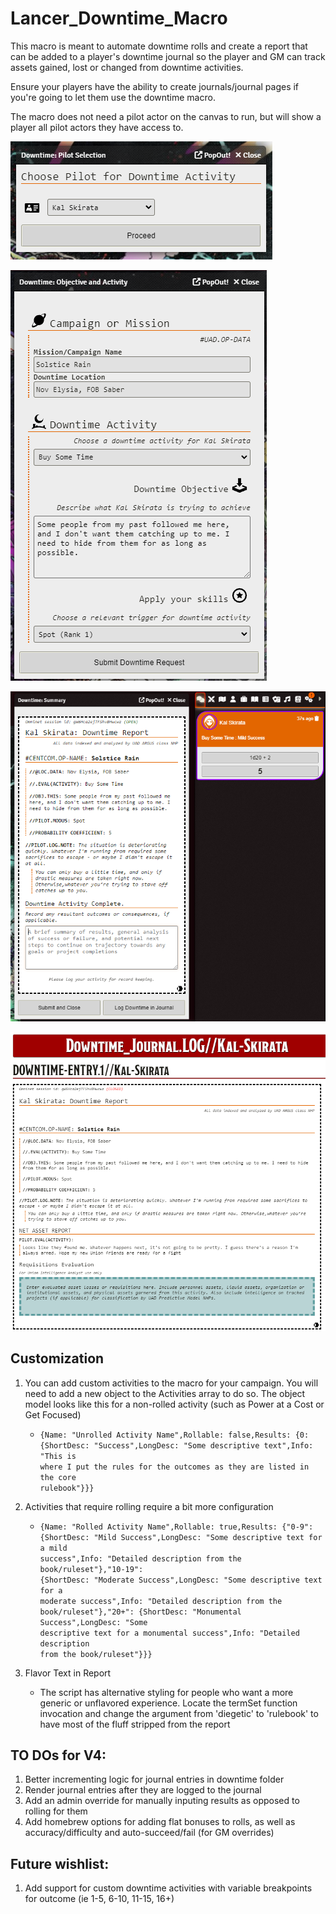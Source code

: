 # Lancer_Downtime_Macro

This macro is meant to automate downtime rolls and create a report that can be added to a player's downtime journal so the player and GM can track assets gained, lost or changed from downtime activities.

Ensure your players have the ability to create journals/journal pages if you're going to let them use the downtime macro.

The macro does not need a pilot actor on the canvas to run, but will show a player all pilot actors they have access to.

![select pilot interface](public/images/pilotSelect.png)

![choose downtime activity](public/images/Activity.png)

![view downtime report](public/images/Report.png)

![log your report as a journal entry page](public/images/Journal.png)

## Customization

1. You can add custom activities to the macro for your campaign. You will need to add a new object to the Activities array to do so. The object model looks like this for a non-rolled activity (such as Power at a Cost or Get Focused)
    * <code>{Name: "Unrolled Activity Name",Rollable: false,Results: {0: {ShortDesc: "Success",LongDesc: "Some descriptive text",Info: "This is where I put the rules for the outcomes as they are listed in the core rulebook"}}}</code>
    
2. Activities that require rolling require a bit more configuration
    * <code>{Name: "Rolled Activity Name",Rollable: true,Results: {"0-9": {ShortDesc: "Mild Success",LongDesc: "Some descriptive text for a mild success",Info: "Detailed description from the book/ruleset"},"10-19": {ShortDesc: "Moderate Success",LongDesc: "Some descriptive text for a moderate success",Info: "Detailed description from the book/ruleset"},"20+": {ShortDesc: "Monumental Success",LongDesc: "Some descriptive text for a monumental success",Info: "Detailed description from the book/ruleset"}}}</code>
  
3. Flavor Text in Report
    * The script has alternative styling for people who want a more generic or unflavored experience. Locate the termSet function invocation and change the argument from 'diegetic' to 'rulebook' to have most of the fluff stripped from the report

## TO DOs for V4:
1. Better incrementing logic for journal entries in downtime folder
2. Render journal entries after they are logged to the journal
3. Add an admin override for manually inputing results as opposed to rolling for them
4. Add homebrew options for adding flat bonuses to rolls, as well as accuracy/difficulty and auto-succeed/fail (for GM overrides)

## Future wishlist:
1. Add support for custom downtime activities with variable breakpoints for outcome (ie 1-5, 6-10, 11-15, 16+)
